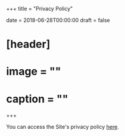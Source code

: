 +++
title = "Privacy Policy"

date = 2018-06-28T00:00:00
draft = false

# [header]
# image = ""
# caption = ""
+++

You can access the Site's privacy policy [here](https://app.termly.io/document/privacy-policy/b4cd2119-2517-4472-9bd5-957a1a9eae55). 
